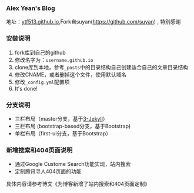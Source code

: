 ### Alex Yean's Blog

地址：[ytf513.github.io](http://ytf513.github.io),Fork自suyan(https://github.com/suyan) , 特别感谢

### 安装说明

1. fork库到自己的github
2. 修改名字为：`username.github.io`
3. clone库到本地，参考`_posts`中的目录结构自己创建适合自己的文章目录结构
4. 修改CNAME，或者删掉这个文件，使用默认域名
5. 修改`_config.yml`配置项
6. It's done!

### 分支说明

- 三栏布局（master分支，基于[3-Jekyll](https://github.com/P233/3-Jekyll)）
- 三栏布局 (bootstrap-based分支，基于Bootstrap)
- 单栏布局（first-ui分支，基于Bootstrap）

### 新增搜索和404页面说明

- 通过Google Custome Search功能实现，站内搜索
- 定制腾讯寻人404页面的功能

具体内容请参考博文《为博客新增了站内搜索和404页面定制》
